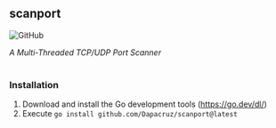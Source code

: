 ## scanport
![GitHub](https://img.shields.io/github/license/dapacruz/scanport)

*A Multi-Threaded TCP/UDP Port Scanner*
</br>
</br>
### Installation
1. Download and install the Go development tools (https://go.dev/dl/)
2. Execute `go install github.com/Dapacruz/scanport@latest`
